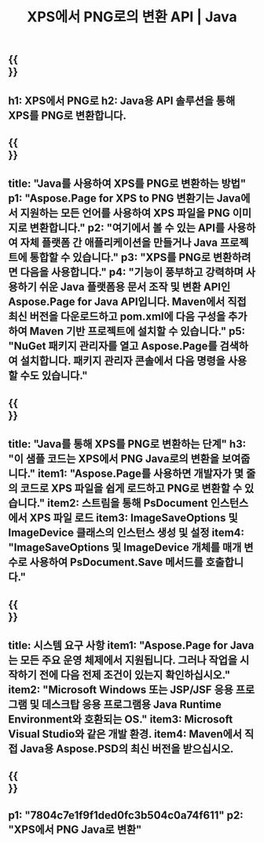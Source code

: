 ﻿---
translation: true
template: /_templates/_conversion-child-java.md
title: XPS에서 PNG로의 변환 API | Java
url: /java/conversion/xps-to-png/
description: XPS 형식을 PNG 파일로 변환하는 샘플 Java 변환 코드. 이 예제 코드를 사용하여 웹 또는 데스크탑 Java 기반 응용 프로그램 내에서 XPS를 PNG로 변환합니다.
informat: XPS
outformat: PNG
otherformats: EPS PS
---

{{<section banner>}}
---
h1: XPS에서 PNG로
h2: Java용 API 솔루션을 통해 XPS를 PNG로 변환합니다.
---

{{<section overview>}}
---
title: "Java를 사용하여 XPS를 PNG로 변환하는 방법"
p1: "Aspose.Page for XPS to PNG 변환기는 Java에서 지원하는 모든 언어를 사용하여 XPS 파일을 PNG 이미지로 변환합니다."
p2: "여기에서 볼 수 있는 API를 사용하여 자체 플랫폼 간 애플리케이션을 만들거나 Java 프로젝트에 통합할 수 있습니다."
p3: "XPS를 PNG로 변환하려면 다음을 사용합니다."
p4: "기능이 풍부하고 강력하며 사용하기 쉬운 Java 플랫폼용 문서 조작 및 변환 API인 Aspose.Page for Java API입니다. Maven에서 직접 최신 버전을 다운로드하고 pom.xml에 다음 구성을 추가하여 Maven 기반 프로젝트에 설치할 수 있습니다."
p5: "NuGet 패키지 관리자를 열고 Aspose.Page를 검색하여 설치합니다. 패키지 관리자 콘솔에서 다음 명령을 사용할 수도 있습니다."
---

{{<section feature1>}}
---
title: "Java를 통해 XPS를 PNG로 변환하는 단계"
h3: "이 샘플 코드는 XPS에서 PNG Java로의 변환을 보여줍니다."
item1: "Aspose.Page를 사용하면 개발자가 몇 줄의 코드로 XPS 파일을 쉽게 로드하고 PNG로 변환할 수 있습니다."
item2: 스트림을 통해 PsDocument 인스턴스에서 XPS 파일 로드
item3: ImageSaveOptions 및 ImageDevice 클래스의 인스턴스 생성 및 설정
item4: "ImageSaveOptions 및 ImageDevice 개체를 매개 변수로 사용하여 PsDocument.Save 메서드를 호출합니다."
---

{{<section feature2>}}
---
title: 시스템 요구 사항
item1: "Aspose.Page for Java는 모든 주요 운영 체제에서 지원됩니다. 그러나 작업을 시작하기 전에 다음 전제 조건이 있는지 확인하십시오."
item2: "Microsoft Windows 또는 JSP/JSF 응용 프로그램 및 데스크탑 응용 프로그램용 Java Runtime Environment와 호환되는 OS."
item3: Microsoft Visual Studio와 같은 개발 환경.
item4: Maven에서 직접 Java용 Aspose.PSD의 최신 버전을 받으십시오.
---

{{<section gist>}}
---
p1: "7804c7e1f9f1ded0fc3b504c0a74f611"
p2: "XPS에서 PNG Java로 변환"
---
